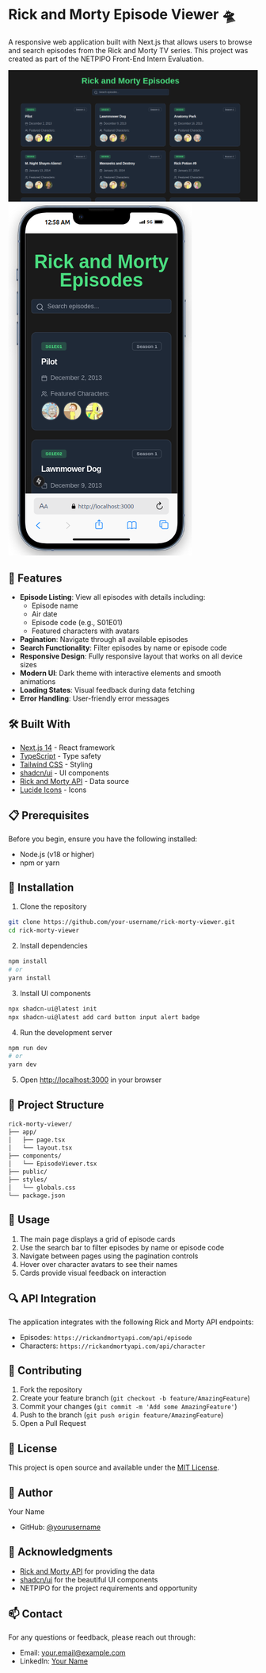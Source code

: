 # Rick and Morty Episode Viewer 🛸

A responsive web application built with Next.js that allows users to browse and search episodes from the Rick and Morty TV series. This project was created as part of the NETPIPO Front-End Intern Evaluation.

![Rick and Morty Episode Viewer](./public/web.png)
![Rick and Morty Episode Viewer](./public/mobile.png)

## 🚀 Features

- **Episode Listing**: View all episodes with details including:
  - Episode name
  - Air date
  - Episode code (e.g., S01E01)
  - Featured characters with avatars
- **Pagination**: Navigate through all available episodes
- **Search Functionality**: Filter episodes by name or episode code
- **Responsive Design**: Fully responsive layout that works on all device sizes
- **Modern UI**: Dark theme with interactive elements and smooth animations
- **Loading States**: Visual feedback during data fetching
- **Error Handling**: User-friendly error messages

## 🛠️ Built With

- [Next.js 14](https://nextjs.org/) - React framework
- [TypeScript](https://www.typescriptlang.org/) - Type safety
- [Tailwind CSS](https://tailwindcss.com/) - Styling
- [shadcn/ui](https://ui.shadcn.com/) - UI components
- [Rick and Morty API](https://rickandmortyapi.com/) - Data source
- [Lucide Icons](https://lucide.dev/) - Icons

## 📋 Prerequisites

Before you begin, ensure you have the following installed:
- Node.js (v18 or higher)
- npm or yarn

## 🔧 Installation

1. Clone the repository
```bash
git clone https://github.com/your-username/rick-morty-viewer.git
cd rick-morty-viewer
```

2. Install dependencies
```bash
npm install
# or
yarn install
```

3. Install UI components
```bash
npx shadcn-ui@latest init
npx shadcn-ui@latest add card button input alert badge
```

4. Run the development server
```bash
npm run dev
# or
yarn dev
```

5. Open [http://localhost:3000](http://localhost:3000) in your browser

## 📁 Project Structure

```
rick-morty-viewer/
├── app/
│   ├── page.tsx
│   └── layout.tsx
├── components/
│   └── EpisodeViewer.tsx
├── public/
├── styles/
│   └── globals.css
└── package.json
```

## 🎯 Usage

1. The main page displays a grid of episode cards
2. Use the search bar to filter episodes by name or episode code
3. Navigate between pages using the pagination controls
4. Hover over character avatars to see their names
5. Cards provide visual feedback on interaction

## 🔍 API Integration

The application integrates with the following Rick and Morty API endpoints:
- Episodes: `https://rickandmortyapi.com/api/episode`
- Characters: `https://rickandmortyapi.com/api/character`

## 🤝 Contributing

1. Fork the repository
2. Create your feature branch (`git checkout -b feature/AmazingFeature`)
3. Commit your changes (`git commit -m 'Add some AmazingFeature'`)
4. Push to the branch (`git push origin feature/AmazingFeature`)
5. Open a Pull Request

## 📝 License

This project is open source and available under the [MIT License](LICENSE).

## 👤 Author

Your Name
- GitHub: [@yourusername](https://github.com/yourusername)

## 🙏 Acknowledgments

- [Rick and Morty API](https://rickandmortyapi.com/) for providing the data
- [shadcn/ui](https://ui.shadcn.com/) for the beautiful UI components
- NETPIPO for the project requirements and opportunity

## 📫 Contact

For any questions or feedback, please reach out through:
- Email: your.email@example.com
- LinkedIn: [Your Name](https://linkedin.com/in/yourprofile)